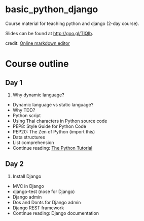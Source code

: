 basic_python_django
===================

Course material for teaching python and django (2-day course).

Slides can be found at <http://goo.gl/TlQlb>.

credit: [Online markdown editor](http://markable.in/editor/)

Course outline
===============

Day 1
-----
 1. Why dynamic language?
 -  Dynamic language vs static language?
 -  Why TDD?
 -  Python script
 -  Using Thai characters in Python source code
 -  PEP8: Style Guide for Python Code
 -  PEP20: The Zen of Python (import this)
 -  Data structures
 -  List comprehension
 -  Continue reading: [The Python Tutorial](http://docs.python.org/2/tutorial/)

Day 2
-----
 1. Install Django
 -  MVC in Django
 -  django-test (nose for Django)
 -  Django admin
 -  Dos and Donts for Django admin
 -  Django REST framework
 -  Continue reading: Django documentation
